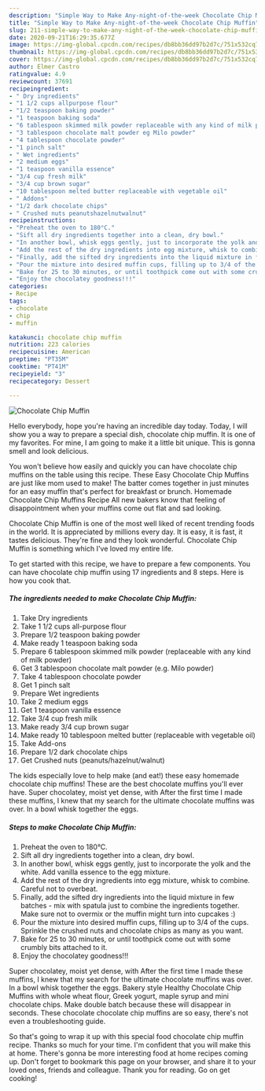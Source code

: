 ```yaml
---
description: "Simple Way to Make Any-night-of-the-week Chocolate Chip Muffin"
title: "Simple Way to Make Any-night-of-the-week Chocolate Chip Muffin"
slug: 211-simple-way-to-make-any-night-of-the-week-chocolate-chip-muffin
date: 2020-09-21T16:29:35.677Z
image: https://img-global.cpcdn.com/recipes/db8bb36dd97b2d7c/751x532cq70/chocolate-chip-muffin-recipe-main-photo.jpg
thumbnail: https://img-global.cpcdn.com/recipes/db8bb36dd97b2d7c/751x532cq70/chocolate-chip-muffin-recipe-main-photo.jpg
cover: https://img-global.cpcdn.com/recipes/db8bb36dd97b2d7c/751x532cq70/chocolate-chip-muffin-recipe-main-photo.jpg
author: Elmer Castro
ratingvalue: 4.9
reviewcount: 37691
recipeingredient:
- " Dry ingredients"
- "1 1/2 cups allpurpose flour"
- "1/2 teaspoon baking powder"
- "1 teaspoon baking soda"
- "6 tablespoon skimmed milk powder replaceable with any kind of milk powder"
- "3 tablespoon chocolate malt powder eg Milo powder"
- "4 tablespoon chocolate powder"
- "1 pinch salt"
- " Wet ingredients"
- "2 medium eggs"
- "1 teaspoon vanilla essence"
- "3/4 cup fresh milk"
- "3/4 cup brown sugar"
- "10 tablespoon melted butter replaceable with vegetable oil"
- " Addons"
- "1/2 dark chocolate chips"
- " Crushed nuts peanutshazelnutwalnut"
recipeinstructions:
- "Preheat the oven to 180°C."
- "Sift all dry ingredients together into a clean, dry bowl."
- "In another bowl, whisk eggs gently, just to incorporate the yolk and the white. Add vanilla essence to the egg mixture."
- "Add the rest of the dry ingredients into egg mixture, whisk to combine. Careful not to overbeat."
- "Finally, add the sifted dry ingredients into the liquid mixture in few batches - mix with spatula just to combine the ingredients together. Make sure not to overmix or the muffin might turn into cupcakes :)"
- "Pour the mixture into desired muffin cups, filling up to 3/4 of the cups. Sprinkle the crushed nuts and chocolate chips as many as you want."
- "Bake for 25 to 30 minutes, or until toothpick come out with some crumbly bits attached to it."
- "Enjoy the chocolatey goodness!!!"
categories:
- Recipe
tags:
- chocolate
- chip
- muffin

katakunci: chocolate chip muffin 
nutrition: 223 calories
recipecuisine: American
preptime: "PT35M"
cooktime: "PT41M"
recipeyield: "3"
recipecategory: Dessert

---
```



![Chocolate Chip Muffin](https://img-global.cpcdn.com/recipes/db8bb36dd97b2d7c/751x532cq70/chocolate-chip-muffin-recipe-main-photo.jpg)

Hello everybody, hope you're having an incredible day today. Today, I will show you a way to prepare a special dish, chocolate chip muffin. It is one of my favorites. For mine, I am going to make it a little bit unique. This is gonna smell and look delicious.

You won&#39;t believe how easily and quickly you can have chocolate chip muffins on the table using this recipe. These Easy Chocolate Chip Muffins are just like mom used to make! The batter comes together in just minutes for an easy muffin that&#39;s perfect for breakfast or brunch. Homemade Chocolate Chip Muffins Recipe All new bakers know that feeling of disappointment when your muffins come out flat and sad looking.

Chocolate Chip Muffin is one of the most well liked of recent trending foods in the world. It is appreciated by millions every day. It is easy, it is fast, it tastes delicious. They're fine and they look wonderful. Chocolate Chip Muffin is something which I've loved my entire life.


To get started with this recipe, we have to prepare a few components. You can have chocolate chip muffin using 17 ingredients and 8 steps. Here is how you cook that.

<!--inarticleads1-->

##### The ingredients needed to make Chocolate Chip Muffin:

1. Take  Dry ingredients
1. Take 1 1/2 cups all-purpose flour
1. Prepare 1/2 teaspoon baking powder
1. Make ready 1 teaspoon baking soda
1. Prepare 6 tablespoon skimmed milk powder (replaceable with any kind of milk powder)
1. Get 3 tablespoon chocolate malt powder (e.g. Milo powder)
1. Take 4 tablespoon chocolate powder
1. Get 1 pinch salt
1. Prepare  Wet ingredients
1. Take 2 medium eggs
1. Get 1 teaspoon vanilla essence
1. Take 3/4 cup fresh milk
1. Make ready 3/4 cup brown sugar
1. Make ready 10 tablespoon melted butter (replaceable with vegetable oil)
1. Take  Add-ons
1. Prepare 1/2 dark chocolate chips
1. Get  Crushed nuts (peanuts/hazelnut/walnut)


The kids especially love to help make (and eat!) these easy homemade chocolate chip muffins! These are the best chocolate muffins you&#39;ll ever have. Super chocolatey, moist yet dense, with After the first time I made these muffins, I knew that my search for the ultimate chocolate muffins was over. In a bowl whisk together the eggs. 

<!--inarticleads2-->

##### Steps to make Chocolate Chip Muffin:

1. Preheat the oven to 180°C.
1. Sift all dry ingredients together into a clean, dry bowl.
1. In another bowl, whisk eggs gently, just to incorporate the yolk and the white. Add vanilla essence to the egg mixture.
1. Add the rest of the dry ingredients into egg mixture, whisk to combine. Careful not to overbeat.
1. Finally, add the sifted dry ingredients into the liquid mixture in few batches - mix with spatula just to combine the ingredients together. Make sure not to overmix or the muffin might turn into cupcakes :)
1. Pour the mixture into desired muffin cups, filling up to 3/4 of the cups. Sprinkle the crushed nuts and chocolate chips as many as you want.
1. Bake for 25 to 30 minutes, or until toothpick come out with some crumbly bits attached to it.
1. Enjoy the chocolatey goodness!!!


Super chocolatey, moist yet dense, with After the first time I made these muffins, I knew that my search for the ultimate chocolate muffins was over. In a bowl whisk together the eggs. Bakery style Healthy Chocolate Chip Muffins with whole wheat flour, Greek yogurt, maple syrup and mini chocolate chips. Make double batch because these will disappear in seconds. These chocolate chocolate chip muffins are so easy, there&#39;s not even a troubleshooting guide. 

So that's going to wrap it up with this special food chocolate chip muffin recipe. Thanks so much for your time. I'm confident that you will make this at home. There's gonna be more interesting food at home recipes coming up. Don't forget to bookmark this page on your browser, and share it to your loved ones, friends and colleague. Thank you for reading. Go on get cooking!
